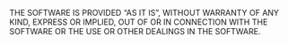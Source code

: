 THE SOFTWARE IS PROVIDED “AS IT IS”, WITHOUT WARRANTY OF ANY KIND, EXPRESS OR IMPLIED, OUT OF OR IN CONNECTION WITH THE SOFTWARE OR THE USE OR OTHER DEALINGS IN THE SOFTWARE.
